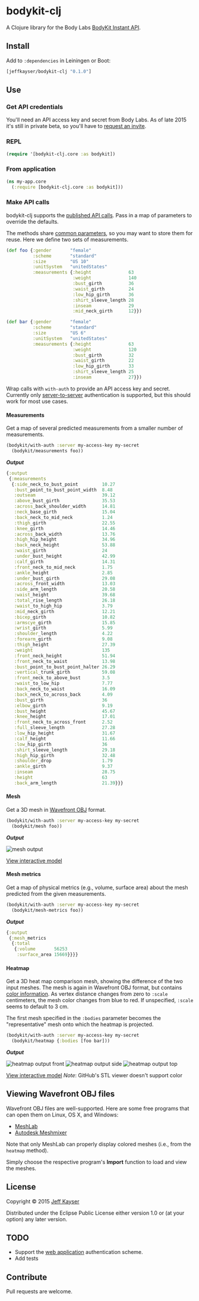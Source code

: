 # bodykit-clj

A Clojure library for the Body Labs [BodyKit Instant API](http://developer.bodylabs.com/).

## Install

Add to `:dependencies` in Leiningen or Boot:

```clojure
[jeffkayser/bodykit-clj "0.1.0"]
```

## Use

### Get API credentials

You'll need an API access key and secret from Body Labs. As of late 2015 it's still in private beta, so you'll have to [request an invite](http://www.bodylabs.com/bodykit.html).

### REPL

```clojure
(require '[bodykit-clj.core :as bodykit])
```

### From application

```clojure
(ns my-app.core
  (:require [bodykit-clj.core :as bodykit]))
```

### Make API calls

bodykit-clj supports the [published API calls](http://developer.bodylabs.com/instant_api_reference.html). Pass in a map of parameters to override the defaults.

The methods share [common parameters](http://developer.bodylabs.com/measurement_guide.html#Standard-Scheme), so you may want to store them for reuse. Here we define two sets of measurements.

```clojure
(def foo {:gender       "female"
          :scheme       "standard"
          :size         "US 10"
          :unitSystem   "unitedStates"
          :measurements {:height              63
                         :weight              140
                         :bust_girth          36
                         :waist_girth         24
                         :low_hip_girth       36
                         :shirt_sleeve_length 28
                         :inseam              29
                         :mid_neck_girth      12}})

(def bar {:gender       "female"
          :scheme       "standard"
          :size         "US 6"
          :unitSystem   "unitedStates"
          :measurements {:height              63
                         :weight              120
                         :bust_girth          32
                         :waist_girth         22
                         :low_hip_girth       33
                         :shirt_sleeve_length 25
                         :inseam              27}})
```

Wrap calls with `with-auth` to provide an API access key and secret. Currently only [server-to-server](http://developer.bodylabs.com/authentication.html#Servertoserver-applications) authentication is supported, but this should work for most use cases.

#### Measurements

Get a map of several predicted measurements from a smaller number of measurements.

```clojure
(bodykit/with-auth :server my-access-key my-secret
  (bodykit/measurements foo))
```
      
***Output***

```clojure
{:output
 {:measurements
  {:side_neck_to_bust_point         10.27
   :bust_point_to_bust_point_width  8.48
   :outseam                         39.12
   :above_bust_girth                35.53
   :across_back_shoulder_width      14.81
   :neck_base_girth                 15.04
   :back_neck_to_mid_neck           1.24
   :thigh_girth                     22.55
   :knee_girth                      14.46
   :across_back_width               13.76
   :high_hip_height                 34.96
   :back_neck_height                53.88
   :waist_girth                     24
   :under_bust_height               42.99
   :calf_girth                      14.31
   :front_neck_to_mid_neck          1.75
   :ankle_height                    2.85
   :under_bust_girth                29.08
   :across_front_width              13.03
   :side_arm_length                 20.58
   :waist_height                    39.68
   :total_rise_length               26.18
   :waist_to_high_hip               3.79
   :mid_neck_girth                  12.21
   :bicep_girth                     10.82
   :armscye_girth                   15.85
   :wrist_girth                     5.99
   :shoulder_length                 4.22
   :forearm_girth                   9.08
   :thigh_height                    27.39
   :weight                          135
   :front_neck_height               51.94
   :front_neck_to_waist             13.98
   :bust_point_to_bust_point_halter 26.29
   :vertical_trunk_girth            59.08
   :front_neck_to_above_bust        3.5
   :waist_to_low_hip                7.77
   :back_neck_to_waist              16.09
   :back_neck_to_across_back        4.09
   :bust_girth                      36
   :elbow_girth                     9.19
   :bust_height                     45.67
   :knee_height                     17.01
   :front_neck_to_across_front      2.52
   :full_sleeve_length              27.28
   :low_hip_height                  31.67
   :calf_height                     11.66
   :low_hip_girth                   36
   :shirt_sleeve_length             29.18
   :high_hip_girth                  32.48
   :shoulder_drop                   1.79
   :ankle_girth                     9.37
   :inseam                          28.75
   :height                          63
   :back_arm_length                 21.39}}}
```

#### Mesh

Get a 3D mesh in [Wavefront OBJ](http://people.cs.clemson.edu/~dhouse/courses/405/docs/brief-obj-file-format.html) format.

```clojure
(bodykit/with-auth :server my-access-key my-secret
  (bodykit/mesh foo))
```

***Output***

![mesh output](https://github.com/jeffkayser/bodykit-clj/raw/master/resources/example.mesh-foo.png)

[View interactive model](https://github.com/jeffkayser/bodykit-clj/blob/master/resources/example.mesh-foo.stl)

#### Mesh metrics

Get a map of physical metrics (e.g., volume, surface area) about the mesh predicted from the given measurements.

```clojure
(bodykit/with-auth :server my-access-key my-secret
  (bodykit/mesh-metrics foo))
```

***Output***

```clojure
{:output
 {:mesh_metrics
  {:total
   {:volume       56253
    :surface_area 15669}}}}
```

#### Heatmap

Get a 3D heat map comparison mesh, showing the difference of the two input meshes. The mesh is again in Wavefront OBJ format, but contains [color information](https://en.wikipedia.org/wiki/Wavefront_.obj_file#Geometric_Vertex). As vertex distance changes from zero to `:scale` centimeters, the mesh color changes from blue to red. If unspecified, `:scale` seems to default to 3 cm.

The first mesh specified in the `:bodies` parameter becomes the "representative" mesh onto which the heatmap is projected.

```clojure
(bodykit/with-auth :server my-access-key my-secret
  (bodykit/heatmap {:bodies [foo bar]))
```

***Output***

![heatmap output front](https://github.com/jeffkayser/bodykit-clj/raw/master/resources/example.heatmap-foo+bar-front.png)
![heatmap output side](https://github.com/jeffkayser/bodykit-clj/raw/master/resources/example.heatmap-foo+bar-side.png)
![heatmap output top](https://github.com/jeffkayser/bodykit-clj/raw/master/resources/example.heatmap-foo+bar-top.png)

[View interactive model](https://github.com/jeffkayser/bodykit-clj/blob/master/resources/example.heatmap-foo+bar.stl) 
*Note*: GitHub's STL viewer doesn't support color

## Viewing Wavefront OBJ files

Wavefront OBJ files are well-supported. Here are some free programs that can open them on Linux, OS X, and Windows:

- [MeshLab](http://meshlab.sourceforge.net/)
- [Autodesk Meshmixer](http://meshmixer.com/)

Note that only MeshLab can properly display colored meshes (i.e., from the `heatmap` method).

Simply choose the respective program's **Import** function to load and view the meshes.

## License

Copyright © 2015 [Jeff Kayser](https://jeffkayser.com/)

Distributed under the Eclipse Public License either version 1.0 or (at
your option) any later version.

## TODO

- Support the [web application](http://developer.bodylabs.com/authentication.html#Web-applications) authentication scheme.
- Add tests

## Contribute

Pull requests are welcome.
